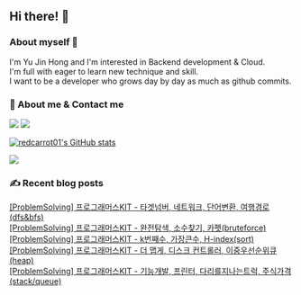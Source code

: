 

## Hi there! 👋


### About myself 🥕

I'm Yu Jin Hong and I'm interested in Backend development & Cloud.   
I'm full with eager to learn new technique and skill.   
I want to be a developer who grows day by day as much as github commits.   


### 📧 About me & Contact me 

  <a href="https://velog.io/@redcarrot01"><img src="https://img.shields.io/badge/Tech%20Blog-11B48A?style=flat-square&logo=Vimeo&logoColor=white&link=https://velog.io/@redcarrot01"/></a>  <a href="mailto:redccc9010@gmail.com"><img src="https://img.shields.io/badge/Gmail-d14836?style=flat-square&logo=Gmail&logoColor=white&link=redcarrot01@gmail.com"/></a> 


[![redcarrot01's GitHub stats](https://github-readme-stats.vercel.app/api?username=redcarrot01&count_private=true&show_icons=true&theme=omni)](https://github.com/anuraghazra/github-readme-stats)

<a href="https://hits.seeyoufarm.com"><img src="https://hits.seeyoufarm.com/api/count/incr/badge.svg?url=https%3A%2F%2Fgithub.com%2Fredcarrot01&count_bg=%2379C83D&title_bg=%23555555&icon=&icon_color=%23E7E7E7&title=hits&edge_flat=false"/></a>

### ✍ Recent blog posts 
[[ProblemSolving] 프로그래머스KIT - 타겟넘버, 네트워크, 단어변환, 여행경로(dfs&bfs)](https://velog.io/@redcarrot01/ProblemSolving-%ED%94%84%EB%A1%9C%EA%B7%B8%EB%9E%98%EB%A8%B8%EC%8A%A4KIT-%ED%83%80%EA%B2%9F%EB%84%98%EB%B2%84-%EB%84%A4%ED%8A%B8%EC%9B%8C%ED%81%AC-%EB%8B%A8%EC%96%B4%EB%B3%80%ED%99%98-%EC%97%AC%ED%96%89%EA%B2%BD%EB%A1%9Cdfsbfs) <br>
[[ProblemSolving] 프로그래머스KIT - 완전탐색, 소수찾기, 카펫(bruteforce)](https://velog.io/@redcarrot01/ProblemSolving-%ED%94%84%EB%A1%9C%EA%B7%B8%EB%9E%98%EB%A8%B8%EC%8A%A4KIT-%EC%99%84%EC%A0%84%ED%83%90%EC%83%89-%EC%86%8C%EC%88%98%EC%B0%BE%EA%B8%B0-%EC%B9%B4%ED%8E%ABbruteforce) <br>
[[ProblemSolving] 프로그래머스KIT - k번째수, 가장큰수, H-index(sort)](https://velog.io/@redcarrot01/ProblemSolving-%ED%94%84%EB%A1%9C%EA%B7%B8%EB%9E%98%EB%A8%B8%EC%8A%A4KIT-k%EB%B2%88%EC%A7%B8%EC%88%98-%EA%B0%80%EC%9E%A5%ED%81%B0%EC%88%98-H-indexsort) <br>
[[ProblemSolving] 프로그래머스KIT - 더 맵게, 디스크 컨트롤러, 이중우선순위큐(heap)](https://velog.io/@redcarrot01/ProblemSolving-%ED%94%84%EB%A1%9C%EA%B7%B8%EB%9E%98%EB%A8%B8%EC%8A%A4KIT-%EB%8D%94-%EB%A7%B5%EA%B2%8C-%EB%94%94%EC%8A%A4%ED%81%AC-%EC%BB%A8%ED%8A%B8%EB%A1%A4%EB%9F%AC-%EC%9D%B4%EC%A4%91%EC%9A%B0%EC%84%A0%EC%88%9C%EC%9C%84%ED%81%90heap) <br>
[[ProblemSolving] 프로그래머스KIT - 기능개발, 프린터, 다리를지나는트럭, 주식가격(stack/queue)](https://velog.io/@redcarrot01/ProblemSolving-%ED%94%84%EB%A1%9C%EA%B7%B8%EB%9E%98%EB%A8%B8%EC%8A%A4KIT-%EA%B8%B0%EB%8A%A5%EA%B0%9C%EB%B0%9C-%ED%94%84%EB%A6%B0%ED%84%B0-%EB%8B%A4%EB%A6%AC%EB%A5%BC%EC%A7%80%EB%82%98%EB%8A%94%ED%8A%B8%EB%9F%AD-%EC%A3%BC%EC%8B%9D%EA%B0%80%EA%B2%A9stackqueue) <br>
